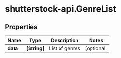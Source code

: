 # shutterstock-api.GenreList

## Properties
Name | Type | Description | Notes
------------ | ------------- | ------------- | -------------
**data** | **[String]** | List of genres | [optional] 


